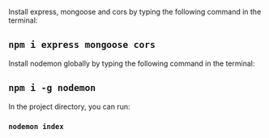 
Install express, mongoose and cors by typing the following command in the terminal:
##	`npm i express mongoose cors`

Install nodemon globally by typing the following command in the terminal:
##	`npm i -g nodemon`

In the project directory, you can run:
### `nodemon index`